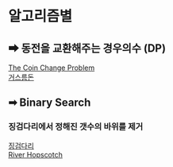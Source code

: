 # 알고리즘별
## ➡ 동전을 교환해주는 경우의수 (DP)
[The Coin Change Problem](https://www.hackerrank.com/challenges/coin-change/problem)  
[거스름돈](https://programmers.co.kr/learn/courses/30/lessons/12907)  
## ➡ Binary Search
### 징검다리에서 정해진 갯수의 바위를 제거 
[징검다리](https://programmers.co.kr/learn/courses/30/lessons/43236)  
[River Hopscotch](http://poj.org/problem?id=3258)  
